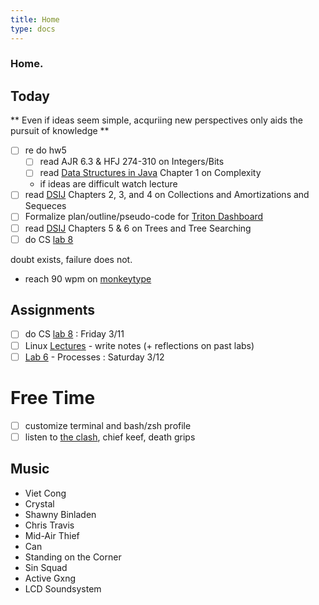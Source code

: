 ```yaml
---
title: Home
type: docs 
---
```


### Home.

## Today 
** Even if ideas seem simple, acquriing new perspectives only aids the pursuit of knowledge ** 

- [ ] re do hw5 
    - [ ] read AJR 6.3 & HFJ 274-310 on Integers/Bits 
    - [ ] read [Data Structures in Java](https://inst.eecs.berkeley.edu/~cs61b/sp22/materials/book2/data-structures.pdf) Chapter 1 on Complexity 
    - if ideas are difficult watch lecture 
- [ ] read [DSIJ](https://inst.eecs.berkeley.edu/~cs61b/sp22/materials/book2/data-structures.pdf) Chapters 2, 3, and 4 on Collections and Amortizations and Sequeces 
- [ ] Formalize plan/outline/pseudo-code for [Triton Dashboard](https://tritonsensors.cloud)
- [ ] read [DSIJ](https://inst.eecs.berkeley.edu/~cs61b/sp22/materials/book2/data-structures.pdf) Chapters 5 & 6 on Trees and Tree Searching 
- [ ] do CS [lab 8](https://inst.eecs.berkeley.edu/~cs61b/sp22/materials/lab/lab8/index.html)
 
 doubt exists, failure does not. 


- reach 90 wpm on [monkeytype](https://monkeytype.com)


## Assignments 
- [ ] do CS [lab 8](https://inst.eecs.berkeley.edu/~cs61b/sp22/materials/lab/lab8/index.html) : Friday 3/11
- [ ] Linux [Lectures](https://decal.ocf.berkeley.edu) - write notes (+ reflections on past labs) 
- [ ] [Lab 6](https://decal.ocf.berkeley.edu/labs/b6) - Processes : Saturday 3/12

# Free Time
- [ ] customize terminal and bash/zsh profile
- [ ] listen to [the clash](https://music.apple.com/us/album/london-calling/684811762), chief keef, death grips 

## Music 
- Viet Cong 
- Crystal 
- Shawny Binladen 
- Chris Travis 
- Mid-Air Thief 
- Can 
- Standing on the Corner
- Sin Squad 
- Active Gxng 
- LCD Soundsystem
